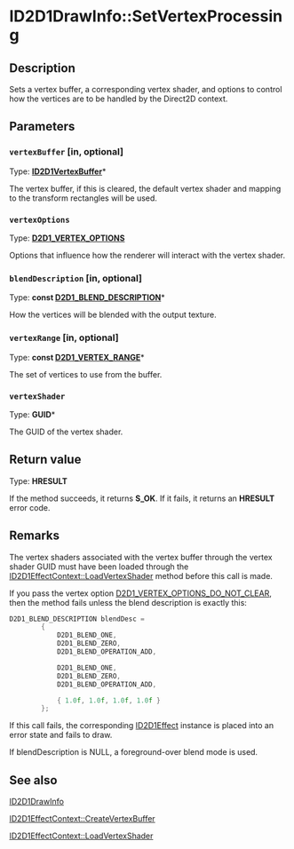 # ID2D1DrawInfo::SetVertexProcessing

## Description

Sets a vertex buffer, a corresponding vertex shader, and options to control how the vertices are to be handled by the Direct2D context.

## Parameters

### `vertexBuffer` [in, optional]

Type: **[ID2D1VertexBuffer](https://learn.microsoft.com/windows/desktop/api/d2d1effectauthor/nn-d2d1effectauthor-id2d1vertexbuffer)***

The vertex buffer, if this is cleared, the default vertex shader and mapping to the transform rectangles will be used.

### `vertexOptions`

Type: **[D2D1_VERTEX_OPTIONS](https://learn.microsoft.com/windows/desktop/api/d2d1effectauthor/ne-d2d1effectauthor-d2d1_vertex_options)**

Options that influence how the renderer will interact with the vertex shader.

### `blendDescription` [in, optional]

Type: **const [D2D1_BLEND_DESCRIPTION](https://learn.microsoft.com/windows/desktop/api/d2d1effectauthor/ns-d2d1effectauthor-d2d1_blend_description)***

How the vertices will be blended with the output texture.

### `vertexRange` [in, optional]

Type: **const [D2D1_VERTEX_RANGE](https://learn.microsoft.com/windows/desktop/api/d2d1effectauthor/ns-d2d1effectauthor-d2d1_vertex_range)***

The set of vertices to use from the buffer.

### `vertexShader`

Type: **GUID***

The GUID of the vertex shader.

## Return value

Type: **HRESULT**

If the method succeeds, it returns **S_OK**. If it fails, it returns an **HRESULT** error code.

## Remarks

The vertex shaders associated with the vertex buffer through the vertex shader GUID must have been loaded through the [ID2D1EffectContext::LoadVertexShader](https://learn.microsoft.com/windows/desktop/api/d2d1effectauthor/nf-d2d1effectauthor-id2d1effectcontext-loadvertexshader) method before this call is made.

If you pass the vertex option [D2D1_VERTEX_OPTIONS_DO_NOT_CLEAR](https://learn.microsoft.com/windows/desktop/api/d2d1effectauthor/ne-d2d1effectauthor-d2d1_vertex_options), then the method fails unless the blend description is exactly this:

```cpp
D2D1_BLEND_DESCRIPTION blendDesc =
        {
            D2D1_BLEND_ONE,
            D2D1_BLEND_ZERO,
            D2D1_BLEND_OPERATION_ADD,

            D2D1_BLEND_ONE,
            D2D1_BLEND_ZERO,
            D2D1_BLEND_OPERATION_ADD,

            { 1.0f, 1.0f, 1.0f, 1.0f }
        };
```

If this call fails, the corresponding [ID2D1Effect](https://learn.microsoft.com/windows/desktop/api/d2d1_1/nn-d2d1_1-id2d1effect) instance is placed into an error state and fails to draw.

 If blendDescription is NULL, a foreground-over blend mode is used.

## See also

[ID2D1DrawInfo](https://learn.microsoft.com/windows/desktop/api/d2d1effectauthor/nn-d2d1effectauthor-id2d1drawinfo)

[ID2D1EffectContext::CreateVertexBuffer](https://learn.microsoft.com/windows/desktop/api/d2d1effectauthor/nf-d2d1effectauthor-id2d1effectcontext-createvertexbuffer)

[ID2D1EffectContext::LoadVertexShader](https://learn.microsoft.com/windows/desktop/api/d2d1effectauthor/nf-d2d1effectauthor-id2d1effectcontext-loadvertexshader)